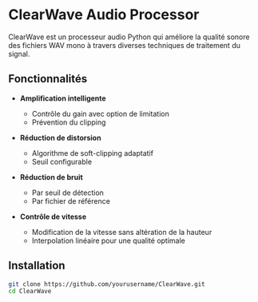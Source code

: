 # ClearWave Audio Processor

ClearWave est un processeur audio Python qui améliore la qualité sonore des fichiers WAV mono à travers diverses techniques de traitement du signal.

## Fonctionnalités

- **Amplification intelligente**
  - Contrôle du gain avec option de limitation
  - Prévention du clipping
  
- **Réduction de distorsion**
  - Algorithme de soft-clipping adaptatif
  - Seuil configurable

- **Réduction de bruit**
  - Par seuil de détection
  - Par fichier de référence
  
- **Contrôle de vitesse**
  - Modification de la vitesse sans altération de la hauteur
  - Interpolation linéaire pour une qualité optimale

## Installation

```bash
git clone https://github.com/yourusername/ClearWave.git
cd ClearWave